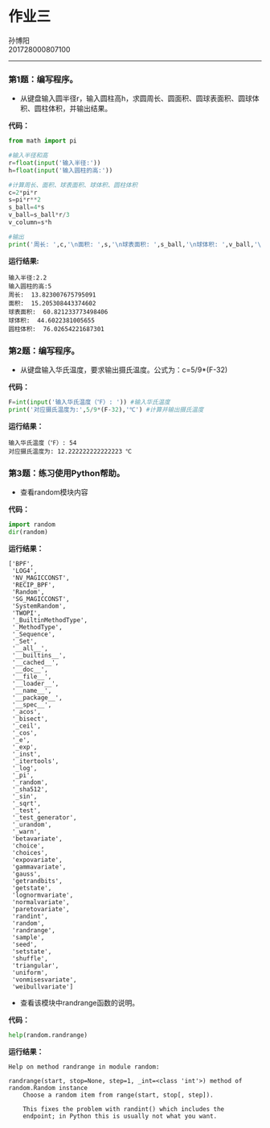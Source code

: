 
# 作业三 

孙博阳  
201728000807100  

-----

### 第1题：编写程序。

* 从键盘输入圆半径r，输入圆柱高h，求圆周长、圆面积、圆球表面积、圆球体积、圆柱体积，并输出结果。

**代码：**


```python
from math import pi

#输入半径和高
r=float(input('输入半径:'))
h=float(input('输入圆柱的高:'))

#计算周长、面积、球表面积、球体积、圆柱体积
c=2*pi*r
s=pi*r**2
s_ball=4*s
v_ball=s_ball*r/3
v_column=s*h

#输出
print('周长: ',c,'\n面积: ',s,'\n球表面积: ',s_ball,'\n球体积: ',v_ball,'\n圆柱体积: ',v_column)
```

**运行结果:**


    输入半径:2.2
    输入圆柱的高:5
    周长:  13.823007675795091 
    面积:  15.205308443374602 
    球表面积:  60.821233773498406 
    球体积:  44.6022381005655 
    圆柱体积:  76.02654221687301
    

### 第2题：编写程序。

* 从键盘输入华氏温度，要求输出摄氏温度。公式为：c=5/9*(F-32)

**代码：**


```python
F=int(input('输入华氏温度（℉）: ')) #输入华氏温度
print('对应摄氏温度为:',5/9*(F-32),'℃') #计算并输出摄氏温度
```

**运行结果：**

    输入华氏温度（℉）: 54
    对应摄氏温度为: 12.222222222222223 ℃
    

### 第3题：练习使用Python帮助。

* 查看random模块内容


**代码：**


```python
import random
dir(random)
```

**运行结果：**


    ['BPF',
     'LOG4',
     'NV_MAGICCONST',
     'RECIP_BPF',
     'Random',
     'SG_MAGICCONST',
     'SystemRandom',
     'TWOPI',
     '_BuiltinMethodType',
     '_MethodType',
     '_Sequence',
     '_Set',
     '__all__',
     '__builtins__',
     '__cached__',
     '__doc__',
     '__file__',
     '__loader__',
     '__name__',
     '__package__',
     '__spec__',
     '_acos',
     '_bisect',
     '_ceil',
     '_cos',
     '_e',
     '_exp',
     '_inst',
     '_itertools',
     '_log',
     '_pi',
     '_random',
     '_sha512',
     '_sin',
     '_sqrt',
     '_test',
     '_test_generator',
     '_urandom',
     '_warn',
     'betavariate',
     'choice',
     'choices',
     'expovariate',
     'gammavariate',
     'gauss',
     'getrandbits',
     'getstate',
     'lognormvariate',
     'normalvariate',
     'paretovariate',
     'randint',
     'random',
     'randrange',
     'sample',
     'seed',
     'setstate',
     'shuffle',
     'triangular',
     'uniform',
     'vonmisesvariate',
     'weibullvariate']


* 查看该模块中randrange函数的说明。

**代码：**

```python
help(random.randrange)
```

**运行结果：**

    Help on method randrange in module random:
    
    randrange(start, stop=None, step=1, _int=<class 'int'>) method of random.Random instance
        Choose a random item from range(start, stop[, step]).
        
        This fixes the problem with randint() which includes the
        endpoint; in Python this is usually not what you want.
    
    
